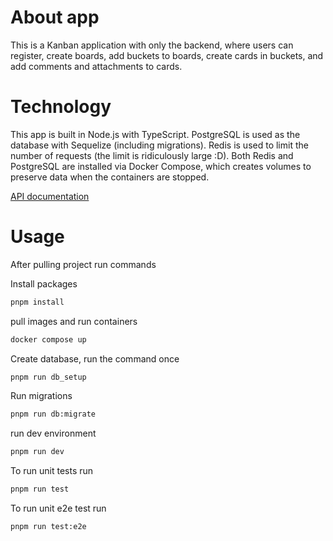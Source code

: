 # About app

This is a Kanban application with only the backend, where users can register, create boards, add buckets to boards, create cards in buckets, and add comments and attachments to cards. 

# Technology
This app is built in Node.js with TypeScript. PostgreSQL is used as the database with Sequelize (including migrations). Redis is used to limit the number of requests (the limit is ridiculously large :D). Both Redis and PostgreSQL are installed via Docker Compose, which creates volumes to preserve data when the containers are stopped.

[API documentation](https://documenter.getpostman.com/view/29627772/2sAYBXBr2d)

# Usage
After pulling project run commands

Install packages
```bash
pnpm install
```
pull images and run containers 
```bash 
docker compose up
```
Create database, run the command once
```bash
pnpm run db_setup
```
Run migrations
```bash
pnpm run db:migrate
```
run dev environment
```bash
pnpm run dev
```

To run unit tests run
```bash
pnpm run test
```
To run unit e2e test run
```bash
pnpm run test:e2e
```